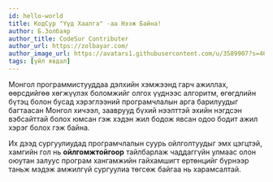 ```yaml
---
id: hello-world
title: КодСур "Үүд Хаалга" -аа Нээж Байна!
author: Б.Золбаяр
author_title: CodeSur Contributer 
author_url: https://zolbayar.com/
author_image_url: https://avatars1.githubusercontent.com/u/3589907?s=460&v=4
tags: [үйл явдал]
---
```


Монгол программистууддаа дэлхийн хэмжээнд гарч ажиллах, өөрсдийгөө хөгжүүлэх боломжийг олгох үүднээс алгоритм, өгөгдлийн бүтэц болон бусад хэрэглээний програмчлалын арга барилуудыг багтаасан Монгол хичээл, зааврууд бүхий нээлттэй эхийн нэгдсэн вэбсайттай болох юмсан гэж хэдэн жил бодож явсан одоо бодит ажил хэрэг болох гэж байна.

<!--truncate-->

Их дээд сургуулиудад програмчлалын суурь ойлголтуудыг эмх цэгцтэй, хамгийн гол нь **ойлгомжтойгоор** тайлбарлаж чаддаггүйн улмаас олон оюутан залуус програм хангамжийн гайхамшигт ертөнцийг бүрнээр таньж мэдэж амжилгүй сургуулиа төгсөж байгаа нь харамсалтай.
